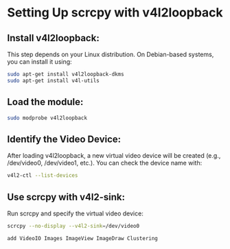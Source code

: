 








# Setting Up scrcpy with v4l2loopback

## Install v4l2loopback:

This step depends on your Linux distribution. On Debian-based systems, you can install it using:

```bash
sudo apt-get install v4l2loopback-dkms
sudo apt-get install v4l-utils
```
## Load the module:
```bash
sudo modprobe v4l2loopback
```
## Identify the Video Device:

After loading v4l2loopback, a new virtual video device will be created (e.g., /dev/video0, /dev/video1, etc.). You can check the device name with:
```bash
v4l2-ctl --list-devices
```
## Use scrcpy with v4l2-sink:

Run scrcpy and specify the virtual video device:
```bash
scrcpy --no-display --v4l2-sink=/dev/video0
```


```
add VideoIO Images ImageView ImageDraw Clustering
```